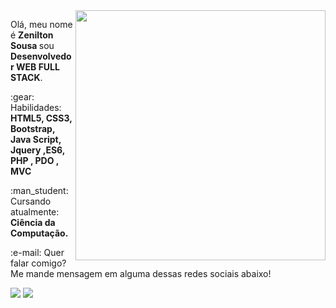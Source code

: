<img src="https://www.criarportfolio.com/wp-content/uploads/2019/05/desenvolvedor.jpg" min-width="400px" max-width="400px" width="400px" align="right" >

<p align="left">
  Olá, meu nome é <strong>Zenilton Sousa </strong> sou <strong>Desenvolvedor WEB FULL STACK</strong>.<br>
  
</p>

<p align="left">
  :gear: Habilidades: <strong>HTML5, CSS3, Bootstrap, Java Script,
  Jquery ,ES6, PHP , PDO , MVC </strong>
</p>

<p align="left">
  :man_student:Cursando atualmente: <strong>Ciência da Computação.</strong>
</p>

<p align="left">
:e-mail:  Quer falar comigo? Me mande mensagem em alguma dessas redes sociais abaixo!
</p>
 <p align="left">
<a href="mailto:ze18.fv@gmail.com" alt="Gmail">
<img src="https://img.shields.io/badge/-ze18.fv@gmail.com-e34c41?style=flat-square&labelColor=e34c41&logo=gmail&logoColor=white&link=iuricodebrasil@gmail.com" /></a>
  
<a href="https://www.linkedin.com/in/zenilton-sousa-silva-7094191b1/" alt="Linkedin">
<img src="https://img.shields.io/badge/-Zenilton-blue?style=flat-square&logo=Linkedin&logoColor=white&link=https://www.linkedin.com/in/iuricode" /></a>
  

